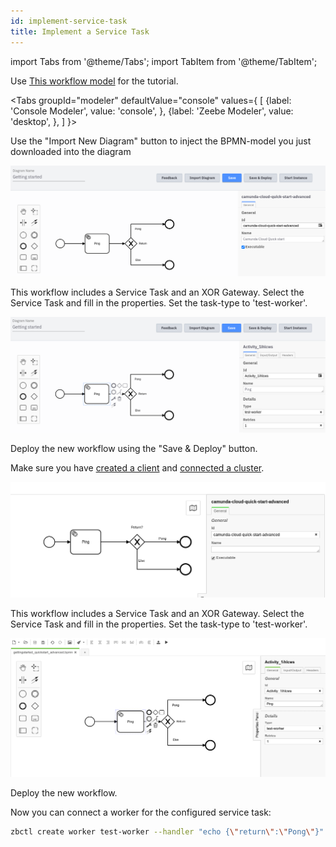 ```yaml
---
id: implement-service-task
title: Implement a Service Task
---
```


import Tabs from '@theme/Tabs';
import TabItem from '@theme/TabItem';

Use [This workflow model](./bpmn/gettingstarted_quickstart_advanced.bpmn) for the tutorial.

<Tabs groupId="modeler" defaultValue="console" values={
[
{label: 'Console Modeler', value: 'console', },
{label: 'Zeebe Modeler', value: 'desktop', },
]
}>

<TabItem value='console'>

Use the "Import New Diagram" button to inject the BPMN-model you just downloaded into the diagram

![processId-cloud](./img/cloud-modeler-advanced-process-id.png)

This workflow includes a Service Task and an XOR Gateway. Select the Service Task and fill in the properties. Set the task-type to 'test-worker'.

![workflow-cloud](./img/cloud-modeler-advanced.png)

Deploy the new workflow using the "Save & Deploy" button.

Make sure you have [created a client](./setup-client-connection-credentials.md) and [connected a cluster](connect-to-your-cluster.md).

</TabItem>

<TabItem value='desktop'>

![processId](./img/zeebe-modeler-advanced-process-id.png)

This workflow includes a Service Task and an XOR Gateway. Select the Service Task and fill in the properties. Set the task-type to 'test-worker'.

![workflow](./img/zeebe-modeler-advanced.png)

Deploy the new workflow.

</TabItem>
</Tabs>

Now you can connect a worker for the configured service task:

```bash
zbctl create worker test-worker --handler "echo {\"return\":\"Pong\"}"
```
